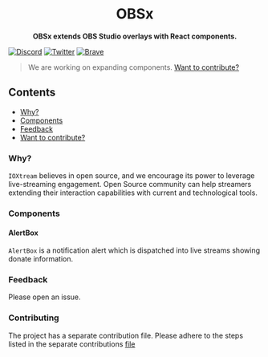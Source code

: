 <h1 align="center">OBSx</h1>
<p align="center">
    <strong>OBSx extends OBS Studio overlays with React components.</strong>
</p>

[![Discord](https://img.shields.io/badge/IOXtream-%237289DA.svg?style=for-the-badge&logo=discord&logoColor=white)](https://discord.gg/R2x3AbPg)
[![Twitter](https://img.shields.io/badge/IOXtream-%231DA1F2.svg?style=for-the-badge&logo=Twitter&logoColor=white)](https://twitter.com/ioxtream)
[![Brave](https://img.shields.io/badge/IOXtream.io-FB542B?style=for-the-badge&logo=Brave&logoColor=white)](https://ioxtream.com)

> We are working on expanding components. [Want to contribute?](#contributing)

## Contents
- [Why?](#why)
- [Components](#components)
- [Feedback](#feedback)
- [Want to contribute?](#contributing)

### Why?
`IOXtream` believes in open source, and we encourage its power to leverage live-streaming engagement.
Open Source community can help streamers extending their interaction capabilities with current and technological tools.

### Components

#### AlertBox
`AlertBox` is a notification alert which is dispatched into live streams showing donate information.

### Feedback
Please open an issue.

### Contributing
The project has a separate contribution file. Please adhere to the steps listed in the separate contributions [file](CONTRIBUTING.md)
